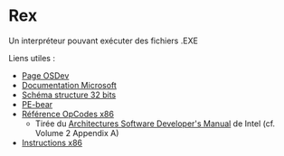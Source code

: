 # Rex

Un interpréteur pouvant exécuter des fichiers .EXE

Liens utiles :
* [Page OSDev](https://wiki.osdev.org/PE)
* [Documentation Microsoft](https://learn.microsoft.com/en-us/windows/win32/debug/pe-format)
* [Schéma structure 32 bits](https://upload.wikimedia.org/wikipedia/commons/1/1b/Portable_Executable_32_bit_Structure_in_SVG_fixed.svg)
* [PE-bear](https://hshrzd.wordpress.com/pe-bear/)
* [Référence OpCodes x86](http://ref.x86asm.net/coder64.html)
    * Tirée du [Architectures Software Developer's Manual](https://cdrdv2.intel.com/v1/dl/getContent/671200) de Intel (cf. Volume 2 Appendix A)
* [Instructions x86](https://www.cs.virginia.edu/~evans/cs216/guides/x86.html)
